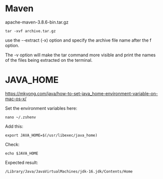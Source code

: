 # Maven
	
  apache-maven-3.8.6-bin.tar.gz
  
`tar -xvf archive.tar.gz`

use the --extract (-x) option and specify the archive file name after the f option. 

The -v option will make the tar command more visible and print the names of the files being extracted on the terminal.

# JAVA_HOME

https://mkyong.com/java/how-to-set-java_home-environment-variable-on-mac-os-x/

Set the environment variables here:
```
nano ~/.zshenv
```

Add this:
```
export JAVA_HOME=$(/usr/libexec/java_home)

```

Check:
```
echo $JAVA_HOME
```
Expected result:
```
/Library/Java/JavaVirtualMachines/jdk-16.jdk/Contents/Home  
```

